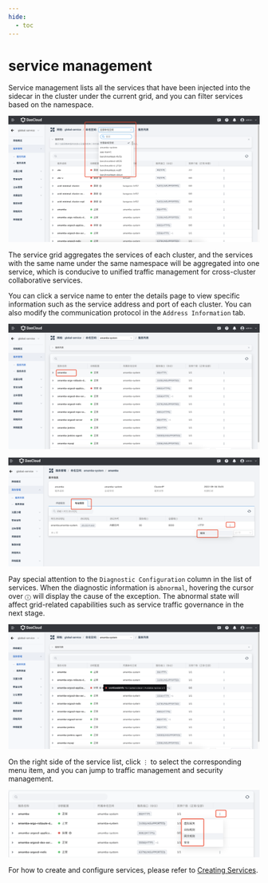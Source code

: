 ```yaml
---
hide:
  - toc
---
```


# service management

Service management lists all the services that have been injected into the sidecar in the cluster under the current grid, and you can filter services based on the namespace.

![Service List](../../images/servicelist01.png)

The service grid aggregates the services of each cluster, and the services with the same name under the same namespace will be aggregated into one service, which is conducive to unified traffic management for cross-cluster collaborative services.

You can click a service name to enter the details page to view specific information such as the service address and port of each cluster. You can also modify the communication protocol in the `Address Information` tab.

![some name](../../images/servicelist02.png)

![Address Information](../../images/servicelist03.png)

Pay special attention to the `Diagnostic Configuration` column in the list of services. When the diagnostic information is `abnormal`, hovering the cursor over `ⓘ` will display the cause of the exception. The abnormal state will affect grid-related capabilities such as service traffic governance in the next stage.

![Exception Prompt](../../images/servicelist04.png)

On the right side of the service list, click `⋮` to select the corresponding menu item, and you can jump to traffic management and security management.

![menu item](../../images/servicelist05.png)

For how to create and configure services, please refer to [Creating Services](../../../kpanda/07UserGuide/ServicesandRoutes/CreatingServices.md).
